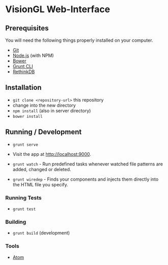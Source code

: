 # VisionGL Web-Interface

## Prerequisites

You will need the following things properly installed on your computer.

* [Git](http://git-scm.com/)
* [Node.js](http://nodejs.org/) (with NPM)
* [Bower](http://bower.io/)
* [Grunt CLI](http://gruntjs.com/)
* [RethinkDB](http://rethinkdb.com/)

## Installation

* `git clone <repository-url>` this repository
* change into the new directory
* `npm install` (also in server directory)
* `bower install`

## Running / Development

* `grunt serve`
* Visit the app at [http://localhost:9000](http://localhost:9000).

* `grunt watch` - Run predefined tasks whenever watched file patterns are added, changed or deleted.

* `grunt wiredep` - Finds your components and injects them directly into the HTML file you specify.

### Running Tests

* `grunt test`

### Building

* `grunt build` (development)

### Tools
- [Atom](https://atom.io/)
